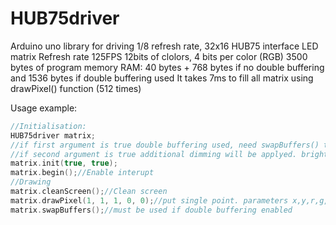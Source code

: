# HUB75driver
Arduino uno library for driving 1/8 refresh rate, 32x16 HUB75 interface LED matrix
Refresh rate 125FPS
12bits of clolors, 4 bits per color (RGB)
3500 bytes of program memory
RAM: 40 bytes + 768 bytes if no double buffering and 1536 bytes if double buffering used
It takes 7ms to fill all matrix using drawPixel() function (512 times)

Usage example:
```C++
//Initialisation:
HUB75driver matrix;
//if first argument is true double buffering used, need swapBuffers() to refresh
//if second argument is true additional dimming will be applyed. brightness will reduce by half
matrix.init(true, true);
matrix.begin();//Enable interupt
//Drawing
matrix.cleanScreen();//Clean screen
matrix.drawPixel(1, 1, 1, 0, 0);//put single point. parameters x,y,r,g,b
matrix.swapBuffers();//must be used if double buffering enabled
```
